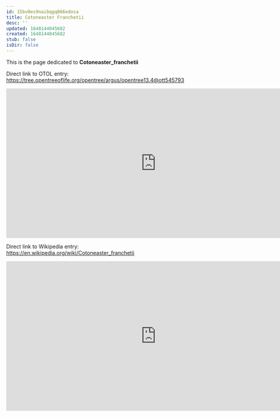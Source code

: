 ```yaml
---
id: 15bv0es9naibqgq866edosa
title: Cotoneaster Franchetii
desc: ''
updated: 1648144045682
created: 1648144045682
stub: false
isDir: false
---
```

This is the page dedicated to **Cotoneaster_franchetii**


Direct link to OTOL entry: https://tree.opentreeoflife.org/opentree/argus/opentree13.4@ott545793



<html>
    <body>
    <iframe src="https://tree.opentreeoflife.org/opentree/argus/opentree13.4@ott545793"
    width="800" height="400" frameborder="0" allowfullscreen> </iframe>
    </body>
</html>
    


Direct link to Wikipedia entry: https://en.wikipedia.org/wiki/Cotoneaster_franchetii



<html>
    <body>
    <iframe src="https://en.wikipedia.org/wiki/Cotoneaster_franchetii"
    width="800" height="400" frameborder="0" allowfullscreen> </iframe>
    </body>
</html>
    
